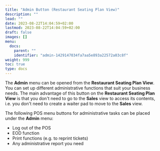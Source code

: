 ```yaml
---
title: "Admin Button (Restaurant Seating Plan View)"
description: ""
lead: ""
date: 2023-08-22T14:04:59+02:00
lastmod: 2023-08-22T14:04:59+02:00
draft: false
images: []
menu:
  docs:
    parent: ""
    identifier: "admin-1429147034fa7aa5e893a22572a03c8f"
weight: 999
toc: true
type: docs
---
```


The **Admin** menu can be opened from the **Restaurant Seating Plan View**. You can set up different administrative functions that suit your business needs. The main advantage of this button on the **Restaurant Seating Plan View** is that you don't need to go to the **Sales** view to access its contents, i.e. you don't need to create a waiter pad to move to the **Sales** view. 

The following POS menu buttons for administrative tasks can be placed under the **Admin** menu: 

- Log out of the POS
- EOD function
- Print functions (e.g. to reprint tickets)
- Any administrative report you need
